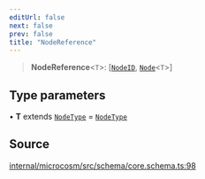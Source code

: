 ```yaml
---
editUrl: false
next: false
prev: false
title: "NodeReference"
---
```


> **NodeReference**\<`T`\>: [[`NodeID`](NodeID.md), [`Node`](Node.md)\<`T`\>]

## Type parameters

• **T** extends [`NodeType`](NodeType.md) = [`NodeType`](NodeType.md)

## Source

[internal/microcosm/src/schema/core.schema.ts:98](https://github.com/nodenogg-in/alpha-p2p/blob/aa60360/internal/microcosm/src/schema/core.schema.ts#L98)
